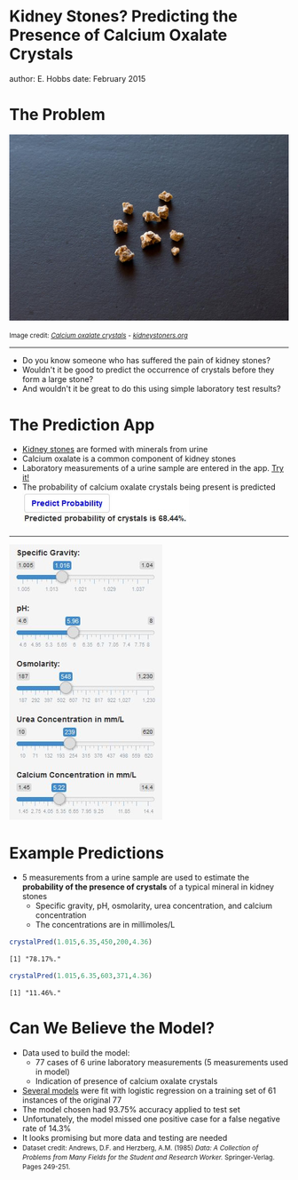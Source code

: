 Kidney Stones?  Predicting the Presence of Calcium Oxalate Crystals
========================================================
author: E. Hobbs
date: February 2015

The Problem
========================================================
![calcium oxalate kidney stones](stone-2.jpg)

<small>Image credit: <em><u>[Calcium oxalate crystals](http://www.kidneystoner.org/wp-content/uploads/2011/02/stone-2.jpg)</u> - <u>[kidneystoners.org](http://www.kidneystoners.org)</u></em></small>

***
- Do you know someone who has suffered the pain of kidney stones?
- Wouldn't it be good to predict the occurrence of crystals before they form a large stone?
- And wouldn't it be great to do this using simple laboratory test results?


The Prediction App
========================================================

- <u>[Kidney stones](http://en.wikipedia.org/wiki/Kidney_stone)</u> are formed with minerals from urine
- Calcium oxalate is a common component of kidney stones
- Laboratory measurements of a urine sample are entered in the app. <u>[Try it!](https://trier257.shinyapps.io/ProjShiny/)</u>
- The probability of calcium oxalate crystals being present is predicted
![prediction](predict.jpg)

*** 
![lab measurements](sliders.jpg)

Example Predictions
========================================================
- 5 measurements from a urine sample are used to estimate the <strong>probability of the presence of crystals</strong> of a typical mineral in kidney stones
  + Specific gravity, pH, osmolarity, urea concentration, and calcium concentration
  + The concentrations are in millimoles/L



```r
crystalPred(1.015,6.35,450,200,4.36)
```

```
[1] "78.17%."
```

```r
crystalPred(1.015,6.35,603,371,4.36)
```

```
[1] "11.46%."
```

Can We Believe the Model?
========================================================
* Data used to build the model:
  + 77 cases of 6 urine laboratory measurements (5 measurements used in model)
  + Indication of presence of calcium oxalate crystals
* [Several models](https://github.com/trier257/DataProductsClassShinyApp
) were fit with logistic regression on a training set of 61 instances of the original 77
* The model chosen had 93.75% accuracy applied to test set
* Unfortunately, the model missed one positive case for a false negative rate of 14.3%
* It looks promising but more data and testing are needed
* <small>Dataset credit: Andrews, D.F. and Herzberg, A.M. (1985) <em>Data: A Collection of Problems from Many Fields for the Student and Research Worker.</em> Springer-Verlag. Pages 249-251.</small>


